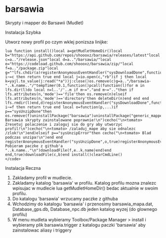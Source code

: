 # barsawia
Skrypty i mapper do Barsawii (Mudlet)

Instalacja Szybka

Utworz nowy profil po czym wklej ponizsza linijke:

```
lua function install()local a=getMudletHomeDir()local b="https://api.github.com/repos/shoooxz/barsawia/releases/latest"local c=a.."/release.json"local d=a.."/barsawia/"local e="https://codeload.github.com/shoooxz/barsawia/zip/"local f=a.."/package.zip"local g=""lfs.chdir(a)registerAnonymousEventHandler("sysDownloadDone",function(h,i)if i~=c then return true end local j=io.open(c,"rb")if j then local k=yajl.to_value(j:read("*a"))j:close()os.remove(c)g=a.."/barsawia-"..k.name.."/"tempTimer(0.1,function()pcall(function(l)for m in lfs.dir(l)do local n=l..'/'..m if m~="."and m~=".."then if lfs.attributes(n,'mode')=='file'then os.remove(n)elseif lfs.attributes(n,'mode')=='directory'then deleteDir(n)end end end lfs.rmdir(l)end,d)registerAnonymousEventHandler("sysDownloadDone",function(h,i)if i~=f then return true end local o=function(p,...)if p=="sysUnzipDone"then os.remove(f)uninstallPackage("barsawia")uninstallPackage("generic_mapper")tempTimer(1,function()os.rename(g,d)os.remove(a.."/barsawia_mapa.dat")os.remove(a.."/Database_gps.db")os.remove(a.."/Database_npc.db")os.rename(d.."barsawia_mapa.dat",a.."/barsawia_mapa.dat")os.rename(d.."Database_gps.db",a.."/Database_gps.db")os.rename(d.."Database_npc.db",a.."/Database_npc.db")installPackage(d.."barsawia.trigger")cecho("\n<tomato> Barsawia skrypty zainstalowane poprawnie!\n")cecho("\n<tomato> Zresetuj polaczenie i zaloguj sie do gry aby utworzyc profil!\n")cecho("\n<tomato> /zaladuj_mape aby sie odnalezc /zlok!\n")end)elseif p=="sysUnzipError"then cecho("\n<tomato> Blad podczas unzipa!\n")end end registerAnonymousEventHandler("sysUnzipDone",o,true)registerAnonymousEventHandler("sysUnzipError",o,true)unzipAsync(f,a)end,true)cecho("\n<tomato> Pobieram paczke z github'a "..k.name.."\n")downloadFile(f,e..k.name)end)end end,true)downloadFile(c,b)end install()clearCmdLine()
</code>
```

Instalacja Reczna
1. Zakladamy profil w mudlecie.
2. Zakladamy katalog 'barsawia' w profilu. Katalog profilu mozna znalezc wpisujac w mudlecie
lua getMudletHomeDir() bedac aktualnie w swoim profilu.
3. Do katalogu 'barsawia' wrzucamy paczke z githuba
4. Wchodzimy do katalogu 'barsawia' i przenosimy barsawia_mapa.dat, Database_gps.db, Database_npc.db
jeden katalog wyzej (do glownego profilu)
5. W menu mudleta wybieramy Toolbox/Package Manager  > install i wybieramy plik barsawia.trigger  z katalogu
paczki 'barsawia' aby zainstalowac aliasy i triggery
